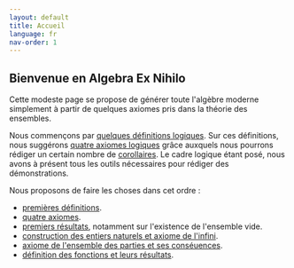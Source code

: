 ```yaml
---
layout: default
title: Accueil
language: fr
nav-order: 1
---
```


## Bienvenue en Algebra Ex Nihilo

Cette modeste page se propose de générer toute l'algèbre moderne simplement à partir de quelques axiomes pris dans la théorie des ensembles.

Nous commençons par [quelques définitions logiques](logic_def.md). Sur ces définitions, nous suggérons [quatre axiomes logiques](logic_axm.md) grâce auxquels nous pourrons rédiger un certain nombre de [corollaires](logic_cor.md). Le cadre logique étant posé, nous avons à présent tous les outils nécessaires pour rédiger des démonstrations.

Nous proposons de faire les choses dans cet ordre :

* [premières définitions](set_def.md).
* [quatre axiomes](set_axm.md).
* [premiers résultats](set_res1.md), notamment sur l'existence de l'ensemble vide.
* [construction des entiers naturels et axiome de l'infini](set_res2.md).
* [axiome de l'ensemble des parties et ses conséuences](set_res3.md).
* [définition des fonctions et leurs résultats](set_res4.md).
